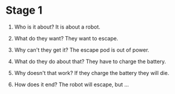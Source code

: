 # Stage 1

1. Who is it about?
It is about a robot.

2. What do they want?
They want to escape.

3. Why can't they get it?
The escape pod is out of power.

4. What do they do about that?
They have to charge the battery.

5. Why doesn't that work?
If they charge the battery they will die.

6. How does it end?
The robot will escape, but ...